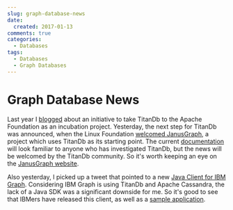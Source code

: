```yaml
---
slug: graph-database-news
date: 
  created: 2017-01-13
comments: true
categories:
  - Databases
tags:
  - Databases
  - Graph Databases
---
```

# Graph Database News

Last year I [blogged](./2016-09-20-taking-titan-to-the-next-level.md) about an initiative to take TitanDb to the Apache Foundation as an incubation project. Yesterday, the next step for TitanDb was announced, when the Linux Foundation [welcomed JanusGraph](https://www.linux.com/blog/Linux-Foundation-welcomes-JanusGraph), a project which uses TitanDb as its starting point. The current [documentation](http://docs.janusgraph.org/0.1.0-SNAPSHOT/) will look familiar to anyone who has investigated TitanDb, but the news will be welcomed by the TitanDb community. So it's worth keeping an eye on the [JanusGraph website](http://janusgraph.org/).

<!-- more -->

Also yesterday, I picked up a tweet that pointed to a new [Java Client for IBM Graph](https://github.com/ibm-cds-labs/java-graph). Considering IBM Graph is using TitanDb and Apache Cassandra, the lack of a Java SDK was a significant downside for me. So it's good to see that IBMers have released this client, as well as a [sample application](https://github.com/ibm-cds-labs/hello-graph-java).